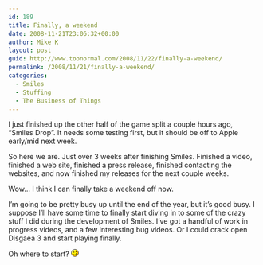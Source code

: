 ```yaml
---
id: 189
title: Finally, a weekend
date: 2008-11-21T23:06:32+00:00
author: Mike K
layout: post
guid: http://www.toonormal.com/2008/11/22/finally-a-weekend/
permalink: /2008/11/21/finally-a-weekend/
categories:
  - Smiles
  - Stuffing
  - The Business of Things
---
```

I just finished up the other half of the game split a couple hours ago, &#8220;Smiles Drop&#8221;. It needs some testing first, but it should be off to Apple early/mid next week.

So here we are. Just over 3 weeks after finishing Smiles. Finished a video, finished a web site, finished a press release, finished contacting the websites, and now finished my releases for the next couple weeks.

Wow&#8230; I think I can finally take a weekend off now.

I&#8217;m going to be pretty busy up until the end of the year, but it&#8217;s good busy. I suppose I&#8217;ll have some time to finally start diving in to some of the crazy stuff I did during the development of Smiles. I&#8217;ve got a handful of work in progress videos, and a few interesting bug videos. Or I could crack open Disgaea 3 and start playing finally.

Oh where to start? <img src='/wp-includes/images/smilies/icon_wink.gif' alt=';)' class='wp-smiley' />